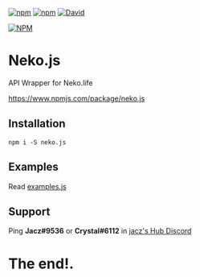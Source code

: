 
[![npm](https://img.shields.io/npm/v/npm.svg)](https://www.npmjs.com/package/neko.js)
[![npm](https://img.shields.io/npm/dt/neko.js.svg?maxAge=3600)](https://www.npmjs.com/package/neko.js)
[![David](https://david-dm.org/MrJacz/neko.js.svg)](https://david-dm.org/Mrjacz/neko.js)

[![NPM](https://nodei.co/npm/dbl.js.png?downloads=true&downloadRank=true&stars=true)](https://nodei.co/npm/dbl.js/)

# Neko.js
API Wrapper for Neko.life

https://www.npmjs.com/package/neko.js

## Installation
```npm i -S neko.js```

## Examples
Read [examples.js](https://github.com/MrJacz/Neko.js/blob/master/examples.js)


## Support 
Ping **Jacz#9536** or **Crystal#6112** in [jacz's Hub Discord](https://discord.gg/z2jSRnN)

# The end!.
